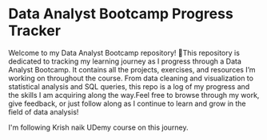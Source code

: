# Data Analyst Bootcamp Progress Tracker
Welcome to my Data Analyst Bootcamp repository! 🚀This repository is dedicated to tracking my learning journey as I progress through a Data Analyst Bootcamp. It contains all the projects, exercises, and resources I’m working on throughout the course. From data cleaning and visualization to statistical analysis and SQL queries, this repo is a log of my progress and the skills I am acquiring along the way.Feel free to browse through my work, give feedback, or just follow along as I continue to learn and grow in the field of data analysis!

I'm following Krish naik UDemy course on this journey.
